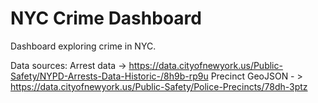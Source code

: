 # NYC Crime Dashboard
Dashboard exploring crime in NYC.

Data sources:
Arrest data -> https://data.cityofnewyork.us/Public-Safety/NYPD-Arrests-Data-Historic-/8h9b-rp9u
Precinct GeoJSON - > https://data.cityofnewyork.us/Public-Safety/Police-Precincts/78dh-3ptz
